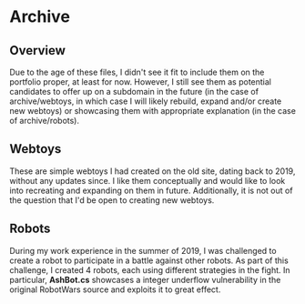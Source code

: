 # Archive
## Overview
Due to the age of these files, I didn't see it fit to include them on the portfolio proper, at least for now. However, I still see them as potential candidates to offer up on a subdomain in the future (in the case of archive/webtoys, in which case I will likely rebuild, expand and/or create new webtoys) or showcasing them with appropriate explanation (in the case of archive/robots).

## Webtoys
These are simple webtoys I had created on the old site, dating back to 2019, without any updates since. I like them conceptually and would like to look into recreating and expanding on them in future. Additionally, it is not out of the question that I'd be open to creating new webtoys.

## Robots
During my work experience in the summer of 2019, I was challenged to create a robot to participate in a battle against other robots. As part of this challenge, I created 4 robots, each using different strategies in the fight. In particular, **AshBot.cs** showcases a integer underflow vulnerability in the original RobotWars source and exploits it to great effect.